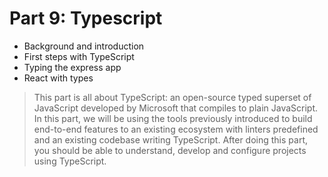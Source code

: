 # Part 9: Typescript
- Background and introduction
- First steps with TypeScript
- Typing the express app
- React with types
     
> This part is all about TypeScript: an open-source typed superset of JavaScript developed by Microsoft that compiles to plain JavaScript. In this part, we will be using the tools previously introduced to build end-to-end features to an existing ecosystem with linters predefined and an existing codebase writing TypeScript. After doing this part, you should be able to understand, develop and configure projects using TypeScript.
